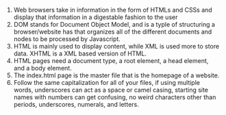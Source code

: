 1. Web browsers take in information in the form of HTMLs and CSSs and display that information in a digestable fashion to the user
2. DOM stands for Document Object Model, and is a typle of structuring a browser/website has that organizes all of the different documents and nodes to be processed by Javascript.
3. HTML is mainly used to display content, while XML is used more to store data. XHTML is a XML based version of HTML. 
4. HTML pages need a document type, a root element, a head element, and a body element.
5. The index.html page is the master file that is the homepage of a website.
6. Follow the same capitalization for all of your files, if using multiple words, underscores can act as a space or camel casing, starting site names with numbers can get confusing, no weird
   characters other than periods, underscores, numerals, and letters. 
